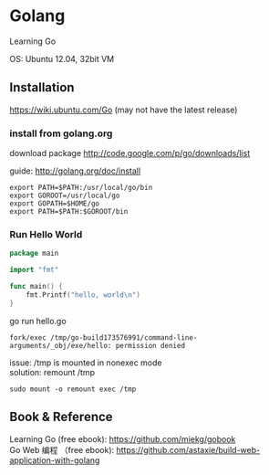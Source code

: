 # Golang

Learning Go

OS: Ubuntu 12.04, 32bit VM

## Installation
https://wiki.ubuntu.com/Go 
 (may not have the latest release) 

### install from golang.org

download package http://code.google.com/p/go/downloads/list

guide: http://golang.org/doc/install

```
export PATH=$PATH:/usr/local/go/bin
export GOROOT=/usr/local/go
export GOPATH=$HOME/go
export PATH=$PATH:$GOROOT/bin
```

### Run Hello World

```go
package main

import "fmt"

func main() {
    fmt.Printf("hello, world\n")
}
```   

go run hello.go  
```
fork/exec /tmp/go-build173576991/command-line-arguments/_obj/exe/hello: permission denied
```

issue: /tmp is mounted in nonexec mode  
solution: remount /tmp 
```
sudo mount -o remount exec /tmp
```
## Book & Reference  

Learning Go (free ebook): https://github.com/miekg/gobook  
Go Web 编程 （free ebook): https://github.com/astaxie/build-web-application-with-golang